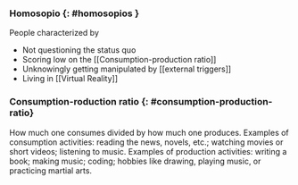 ### Homosopio {: #homosopios }
People characterized by
- Not questioning the status quo
- Scoring low on the [[Consumption-production ratio]]
- Unknowingly getting manipulated by [[external triggers]]
- Living in [[Virtual Reality]]
### Consumption-roduction ratio {: #consumption-production-ratio}
How much one consumes divided by how much one produces.
Examples of consumption activities: reading the news, novels, etc.; watching movies or short videos; listening to music.
Examples of production activities: writing a book; making music; coding; hobbies like drawing, playing music, or practicing martial arts.
